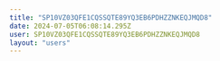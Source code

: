 ```yaml
---
title: "SP10VZ03QFE1CQSSQTE89YQ3EB6PDHZZNKEQJMQD8"
date: 2024-07-05T06:08:14.295Z
user: SP10VZ03QFE1CQSSQTE89YQ3EB6PDHZZNKEQJMQD8
layout: "users"
---
```

    